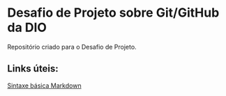 # Desafio de Projeto sobre Git/GitHub da DIO
Repositório criado para o Desafio de Projeto.

## Links úteis:
[Sintaxe básica Markdown](https://www.markdownguide.org/basic-syntax/)
